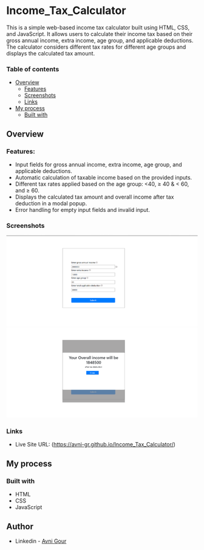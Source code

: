 # Income_Tax_Calculator
This is a simple web-based income tax calculator built using HTML, CSS, and JavaScript. It allows users to calculate their income tax based on their gross annual income, extra income, age group, and applicable deductions. The calculator considers different tax rates for different age groups and displays the calculated tax amount.



### Table of contents

- [Overview](#overview)
  - [Features](#Features)
  - [Screenshots](#screenshots)
  - [Links](#links)
- [My process](#my-process)
  - [Built with](#built-with)

## Overview

### Features:
- Input fields for gross annual income, extra income, age group, and applicable deductions.
- Automatic calculation of taxable income based on the provided inputs.
- Different tax rates applied based on the age group: <40, ≥ 40 & < 60, and ≥ 60.
- Displays the calculated tax amount and overall income after tax deduction in a modal popup.
- Error handling for empty input fields and invalid input.

### Screenshots

![](https://github.com/Avni-gr/Income_Tax_Calculator/blob/main/Screenshot%202024-04-13%20222016.png?raw=true)
![](https://github.com/Avni-gr/Income_Tax_Calculator/blob/main/Screenshot%202024-04-13%20222028.png?raw=true)


### Links

- Live Site URL: (https://avni-gr.github.io/Income_Tax_Calculator/)

## My process

### Built with

- HTML
- CSS
- JavaScript

## Author

- Linkedin - [Avni Gour](https://www.linkedin.com/in/avni-gour-aa2375201/)






